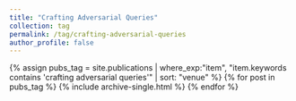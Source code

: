 ```yaml
---
title: "Crafting Adversarial Queries"
collection: tag
permalink: /tag/crafting-adversarial-queries
author_profile: false
---
```

{% assign pubs_tag = site.publications | where_exp:"item", "item.keywords contains 'crafting adversarial queries'" | sort: "venue" %}
{% for post in pubs_tag %}
  {% include archive-single.html %}
{% endfor %}